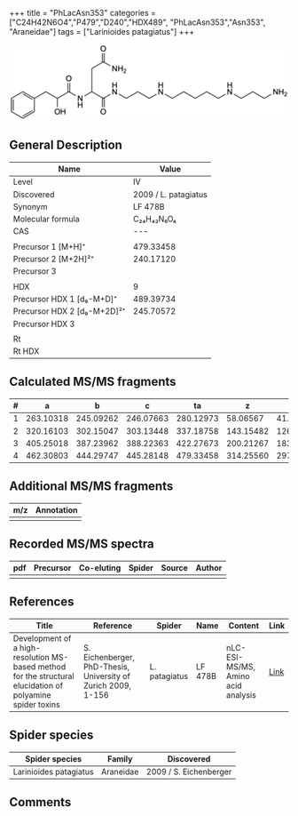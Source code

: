 +++
title = "PhLacAsn353"
categories = ["C24H42N6O4","P479","D240","HDX489",
"PhLacAsn353","Asn353",
"Araneidae"]
tags = ["Larinioides patagiatus"]
+++

![](/img/PhLacAsn353.png)

## General Description

| Name                        | Value                |
|-----------------------------|----------------------|
| Level                       | IV                   |
| Discovered                  | 2009 / L. patagiatus |
| Synonym                     | LF 478B              |
| Molecular formula           | C₂₄H₄₂N₆O₄           |
| CAS                         | ---                  |
|                             |                      |
| Precursor 1 [M+H]⁺          | 479.33458            |
| Precursor 2 [M+2H]²⁺        | 240.17120            |
| Precursor 3                 |                      |
|                             |                      |
| HDX                         | 9                    |
| Precursor HDX 1 [d₉-M+D]⁺   | 489.39734            |
| Precursor HDX 2 [d₉-M+2D]²⁺ | 245.70572            |
| Precursor HDX 3             |                      |
|                             |                      |
| Rt                          |                      |
| Rt HDX                      |                      |

## Calculated MS/MS fragments

| # | a         | b         | c         | ta        | z         | y         | tz        |
|---|-----------|-----------|-----------|-----------|-----------|-----------|-----------|
| 1 | 263.10318 | 245.09262 | 246.07663 | 280.12973 | 58.06567  | 41.03912  | 75.09222  |
| 2 | 320.16103 | 302.15047 | 303.13448 | 337.18758 | 143.15482 | 126.12827 | 160.18137 |
| 3 | 405.25018 | 387.23962 | 388.22363 | 422.27673 | 200.21267 | 183.18612 | 217.23922 |
| 4 | 462.30803 | 444.29747 | 445.28148 | 479.33458 | 314.25560 | 297.22905 | 331.28215 |

## Additional MS/MS fragments

| m/z       | Annotation |
|-----------|------------|
|           |            |

## Recorded MS/MS spectra

| pdf | Precursor | Co-eluting | Spider | Source | Author |
|-----|-----------|------------|--------|--------|--------|
|     |           |            |        |        |        |

## References

| Title                                                                                                      | Reference                                                     | Spider        | Name    | Content                            | Link                                                               |
|------------------------------------------------------------------------------------------------------------|---------------------------------------------------------------|---------------|---------|------------------------------------|--------------------------------------------------------------------|
| Development of a high-resolution MS-based method for the structural elucidation of polyamine spider toxins | S. Eichenberger, PhD-Thesis, University of Zurich 2009, 1-156 | L. patagiatus | LF 478B | nLC-ESI-MS/MS, Amino acid analysis | [Link](https://www.zora.uzh.ch/id/eprint/12787/1/Eichenberger.pdf) |

## Spider species

| Spider species         | Family    | Discovered             |
|------------------------|-----------|------------------------|
| Larinioides patagiatus | Araneidae | 2009 / S. Eichenberger |

## Comments